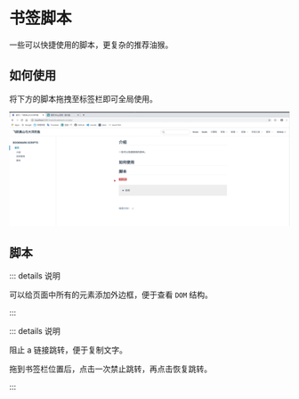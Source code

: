 # 书签脚本

一些可以快捷使用的脚本，更复杂的推荐油猴。

## 如何使用

将下方的脚本拖拽至标签栏即可全局使用。

![bookmark scripts](./assets/bookmark-scripts.gif)

## 脚本

<a href="javascript: document.querySelectorAll('*').forEach(q => q.style.outline = q.style.outline ? '' : '1px solid red')"><Badge text="外边框" type="danger" vertical="middle"/></a>

::: details 说明

可以给页面中所有的元素添加外边框，便于查看 `DOM` 结构。

:::

<a href="javascript: document.querySelectorAll('a').forEach(a=>{if(!a.style.pointerEvents){a.setAttribute('markPointerEvents',true);a.style.pointerEvents='none';return;}if(a.getAttribute('markPointerEvents')&&a.style.pointerEvents==='none'){a.removeAttribute('markPointerEvents');a.style.pointerEvents='';return;}})"><Badge text="阻止链接跳转" type="danger" vertical="middle"/></a>

::: details 说明

阻止 a 链接跳转，便于复制文字。

拖到书签栏位置后，点击一次禁止跳转，再点击恢复跳转。

:::
